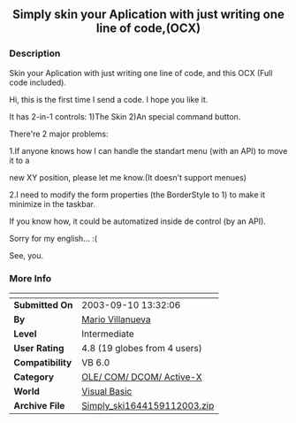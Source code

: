 ﻿<div align="center">

## Simply skin your Aplication with just writing one line of code,\(OCX\)


</div>

### Description

Skin your Aplication with just writing one line of code, and this OCX (Full code included).

Hi, this is the first time I send a code. I hope you like it.

It has 2-in-1 controls: 1)The Skin 2)An special command button.

There're 2 major problems:

1.If anyone knows how I can handle the standart menu (with an API) to move it to a

new XY position, please let me know.(It doesn't support menues)

2.I need to modify the form properties (the BorderStyle to 1) to make it minimize in the taskbar.

If you know how, it could be automatized inside de control (by an API).

Sorry for my english... :(

See, you.
 
### More Info
 


<span>             |<span>
---                |---
**Submitted On**   |2003-09-10 13:32:06
**By**             |[Mario Villanueva](https://github.com/Planet-Source-Code/PSCIndex/blob/master/ByAuthor/mario-villanueva.md)
**Level**          |Intermediate
**User Rating**    |4.8 (19 globes from 4 users)
**Compatibility**  |VB 6\.0
**Category**       |[OLE/ COM/ DCOM/ Active\-X](https://github.com/Planet-Source-Code/PSCIndex/blob/master/ByCategory/ole-com-dcom-active-x__1-29.md)
**World**          |[Visual Basic](https://github.com/Planet-Source-Code/PSCIndex/blob/master/ByWorld/visual-basic.md)
**Archive File**   |[Simply\_ski1644159112003\.zip](https://github.com/Planet-Source-Code/mario-villanueva-simply-skin-your-aplication-with-just-writing-one-line-of-code-ocx__1-48410/archive/master.zip)








